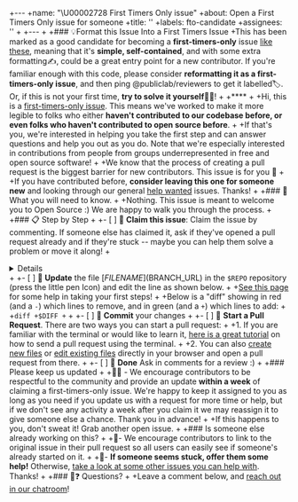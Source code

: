 +---
+name: "\U00002728 First Timers Only issue"
+about: Open a First Timers Only issue for someone
+title: ''
+labels: fto-candidate
+assignees: ''
+
+---
+
+### 💡Format this Issue Into a First Timers Issue
+This has been marked as a good candidate for becoming a **first-timers-only** issue [like these](https://code.publiclab.org/#r=all), meaning that it's **simple, self-contained**, and with some extra formatting✍️, could be a great entry point for a new contributor. If you're familiar enough with this code, please consider **reformatting it as a first-timers-only issue**, and then ping @publiclab/reviewers to get it labelled🏷. Or, if this is not your first time, **try to solve it yourself**🧑‍💻!
+
+****
+
+Hi, this is a [first-timers-only issue](https://code.publiclab.org/#r=all). This means we've worked to make it more legible to folks who either **haven't contributed to our codebase before, or even folks who haven't contributed to open source before**.
+
+If that's you, we're interested in helping you take the first step and can answer questions and help you out as you do. Note that we're especially interested in contributions from people from groups underrepresented in free and open source software!
+
+We know that the process of creating a pull request is the biggest barrier for new contributors. This issue is for you 💝
+
+If you have contributed before, **consider leaving this one for someone new** and looking through our general [help wanted](https://github.com/publiclab/mapknitter/issues?q=is%3Aissue+is%3Aopen+label%3A%22help+wanted%22) issues. Thanks!
+
+### 🤔 What you will need to know.
+
+Nothing. This issue is meant to welcome you to Open Source :) We are happy to walk you through the process.
+
+### 📋 Step by Step
+
+- [ ] 🙋 **Claim this issue**: Claim the issue by commenting. If someone else has claimed it, ask if they've opened a pull request already and if they're stuck -- maybe you can help them solve a problem or move it along!
+<details>
+  <summary>💡 <i>Learn how to claim</i> 🙋</summary>
+  <h3>Claiming an issue</h3>
+  <p>Unless the issue is marked as reserved for someone, you can just say "I'd like to try this!" and then you've claimed it - no need to wait for someone to assign it to you. Just be sure you link your pull request (PR) to this issue so we can see where your solution is.</p>
+  <p>And open one early if possible - even before you've completed it with additional commits - and others can help you figure out any issues you may face.</p>
+</details>
+
+- [ ] 📝 **Update** the file [$FILENAME]($BRANCH_URL) in the `$REPO` repository (press the little pen Icon) and edit the line as shown below.
+
+[See this page](https://code.publiclab.org/#r=all) for some help in taking your first steps!
+
+Below is a "diff" showing in red (and a `-`) which lines to remove, and in green (and a `+`) which lines to add:
+
+```diff
+$DIFF
+```
+
+- [ ] 💾 **Commit** your changes
+
+- [ ] 🔀 **Start a Pull Request**. There are two ways you can start a pull request:
+
+1. If you are familiar with the terminal or would like to learn it, [here is a great tutorial](https://app.egghead.io/playlists/how-to-contribute-to-an-open-source-project-on-github) on how to send a pull request using the terminal.
+
+2. You can also [create new files](https://docs.github.com/en/repositories/working-with-files/managing-files/creating-new-files) or [edit existing files](https://help.github.com/articles/editing-files-in-your-repository/) directly in your browser and open a pull request from there.
+
+- [ ] 🏁 **Done** Ask in comments for a review :)
+
+### Please keep us updated
+
+💬⏰ - We encourage contributors to be respectful to the community and provide an update **within a week** of claiming a first-timers-only issue. We're happy to keep it assigned to you as long as you need if you update us with a request for more time or help, but if we don't see any activity a week after you claim it we may reassign it to give someone else a chance. Thank you in advance!
+
+If this happens to you, don't sweat it! Grab another open issue.
+
+### Is someone else already working on this?
+
+🔗- We encourage contributors to link to the original issue in their pull request so all users can easily see if someone's already started on it.
+
+👥- **If someone seems stuck, offer them some help!** Otherwise, [take a look at some other issues you can help with](https://code.publiclab.org/#r=all). Thanks!
+
+### 🤔❓ Questions?
+
+Leave a comment below, and [reach out in our chatroom](https://publiclab.org/chat)!